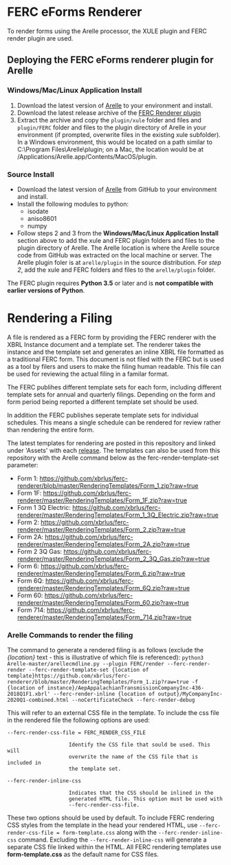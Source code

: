 # FERC eForms Renderer

To render forms using the Arelle processor, the XULE plugin and FERC render plugin are used.

## <a name="deploying"></a>Deploying the FERC eForms renderer plugin for Arelle
### Windows/Mac/Linux Application Install
1. Download the latest version of [Arelle](http://arelle.org/pub/) to your environment and install. 
2. Download the latest release archive of the [FERC Renderer plugin](../../releases) 
3. Extract the archive and copy the ```plugin/xule``` folder and files and ```plugin/FERC``` folder and files to the plugin directory of Arelle in your environment (if prompted, overwrite files in the existing xule subfolder). In a Windows environment, this would be located on a path similar to C:\Program Files\Arelle\plugin; on a Mac, the location would be at /Applications/Arelle.app/Contents/MacOS/plugin. 

### Source Install
* Download the latest version of [Arelle](https://github.com/Arelle/Arelle/) from GitHub to your environment and install. 
* Install the following modules to python:
  * isodate
  * aniso8601
  * numpy
* Follow steps 2 and 3 from the **Windows/Mac/Linux Application Install** section above to add the xule and FERC plugin folders and files to the plugin directory of Arelle. The Arelle location is where the Arelle source code from GitHub was extracted on the local machine or server. The Arelle plugin foler is at ```arelle/plugin``` in the source distribution. For *step 2*, add the xule and FERC folders and files to the ```arelle/plugin``` folder.

The FERC plugin requires **Python 3.5** or later and is **not compatible with earlier versions of Python**.

# Rendering a Filing

A file is rendered as a FERC form by providing the FERC renderer with the XBRL Instance document and a template set. The renderer takes the instance and the template set and generates an inline XBRL file formatted as a traditional FERC form. This document is not filed with the FERC but is used as a tool by filers and users to make the filing human readable.  This file can be used for reviewing the actual filing in a familar format.

The FERC publihes different template sets for each form, including different template sets for annual and quarterly filings. Depending on the form and form period being reported a different template set should be used. 

In addition the FERC publishes seperate template sets for individual schedules.  This means a single schedule can be rendered for review rather than rendering the entire form.

The latest templates for rendering are posted in this repository and linked under 'Assets' with each [release](../../releases).  The templates can also be used from this repository with the Arelle command below as the ferc-render-template-set parameter:

- Form 1: https://github.com/xbrlus/ferc-renderer/blob/master/RenderingTemplates/Form_1.zip?raw=true
- Form 1F: https://github.com/xbrlus/ferc-renderer/master/RenderingTemplates/Form_1F.zip?raw=true
- Form 1 3Q Electric: https://github.com/xbrlus/ferc-renderer/master/RenderingTemplates/Form_1_3Q_Electric.zip?raw=true
- Form 2: https://github.com/xbrlus/ferc-renderer/master/RenderingTemplates/Form_2.zip?raw=true
- Form 2A: https://github.com/xbrlus/ferc-renderer/master/RenderingTemplates/Form_2A.zip?raw=true
- Form 2 3Q Gas: https://github.com/xbrlus/ferc-renderer/master/RenderingTemplates/Form_2_3Q_Gas.zip?raw=true
- Form 6: https://github.com/xbrlus/ferc-renderer/master/RenderingTemplates/Form_6.zip?raw=true
- Form 6Q: https://github.com/xbrlus/ferc-renderer/master/RenderingTemplates/Form_6Q.zip?raw=true
- Form 60: https://github.com/xbrlus/ferc-renderer/master/RenderingTemplates/Form_60.zip?raw=true
- Form 714: https://github.com/xbrlus/ferc-renderer/master/RenderingTemplates/Form_714.zip?raw=true

### Arelle Commands to render the filing
The command to generate a rendered filing is as follows (exclude the _{location}_ text - this is illustrative of which file is referenced):
`python3 Arelle-master/arellecmdline.py --plugin FERC/render --ferc-render-render --ferc-render-template-set {location of template}https://github.com/xbrlus/ferc-renderer/blob/master/RenderingTemplates/Form_1.zip?raw=true -f {location of instance}/AepAppalachianTransmissionCompanyInc-436-2018Q1F1.xbrl' --ferc-render-inline {location of output}/MyCompanyInc-2020Q1-combined.html --noCertificateCheck --ferc-render-debug`

This will refer to an external CSS file in the template. To include the css file in the rendered file the following options are used:

 ``--ferc-render-css-file = FERC_RENDER_CSS_FILE``
 
                        Identify the CSS file that sould be used. This will
                        overwrite the name of the CSS file that is included in
                        the template set.
                        
                        
 ``--ferc-render-inline-css``
  
                        Indicates that the CSS should be inlined in the
                        generated HTML file. This option must be used with
                        --ferc-render-css-file.

These two options should be used by default.  To include FERC rendering CSS styles from the template in the head your rendered HTML, use ``--ferc-render-css-file = form-template.css`` along with the ``--ferc-render-inline-css`` command.  Excluding the ``--ferc-render-inline-css`` will generate a separate CSS file linked within the HTML. All FERC rendering templates use **form-template.css** as the default name for CSS files.
